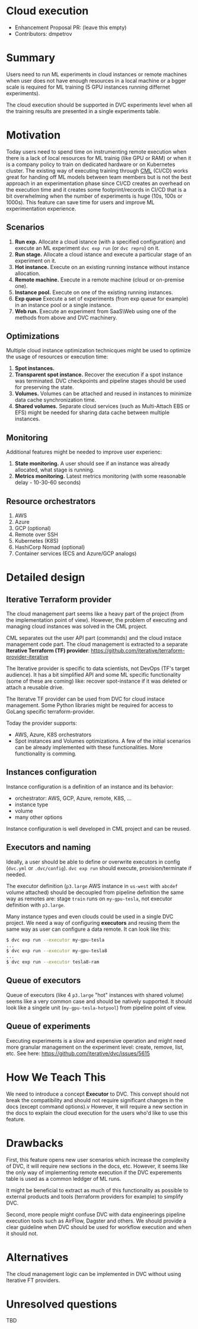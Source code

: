 # Cloud execution

- Enhancement Proposal PR: (leave this empty)
- Contributors: dmpetrov

# Summary

Users need to run ML experiments in cloud instances or remote machines when
user does not have enough resources in a local machine or a bgger scale is
required for ML training (5 GPU instances running differnet experiments).

The cloud execution should be supported in DVC experiments level when all
the training results are presented in a single experiments table.

# Motivation

Today users need to spend time on instrumenting remote execution when there is
  a lack of local resources for ML trainig (like GPU or RAM) or when it is a
  company policy to train on dedicated hardware or on Kubernetes cluster.
The existing way of executing training through [CML](cml.dev) (CI/CD) works
  great for handing off ML models between team members but is not the best
  approach in an experimentation phase since CI/CD creates an overhead on the
  execution time and it creates some footprint/records in CI/CD that is
  a bit overwhelming when the number of experiments is huge (10s, 100s or
  1000s).
This feature can save time for users and improve ML experimentation experience.

## Scenarios

1. **Run exp.** Allocate a cloud istance (with a specified configuration) and
  execute an ML experiment `dvc exp run` (or `dvc repro`) on it.
2. **Run stage.** Allocate a cloud istance and execute a particular stage of
   an experiment on it.
3. **Hot instance.** Execute on an existing running instance without instance
   allocation.
4. **Remote machine.** Execute in a remote machine (cloud or on-premise one).
5. **Instance pool.** Execute on one of the existing running instances.
6. **Exp queue** Execute a set of experiments (from exp queue for example) in
   an instance pool or a single instance.
7. **Web run.** Execute an experiment from SaaS\Web using one of the methods
   from above and DVC machinery.

## Optimizations

Multiple cloud instance optimization technicques might be used to optimize
  the usage of resources or execution time:
1. **Spot instances.**
2. **Transparent spot instance.** Recover the execution if a spot instance
   was terminated. DVC checkpoints and pipeline stages should be used for
   preserving the state.
3. **Volumes.** Volumes can be attached and reused in instances to minimize
   data cache synchronization time.
4. **Shared volumes.** Separate cloud services (such as Multi-Attach EBS or
   EFS) might be needed for sharing data cache between multiple instances.

## Monitoring 

Additional features might be needed to improve user experienc:
1. **State monitoring.** A user should see if an instance was already
   allocated, what stage is running.
2. **Metrics monitoring.**  Latest metrics monitoring (with some reasonable
   delay - 10-30-60 seconds)


## Resource orchestrators

1. AWS
2. Azure
3. GCP (optional)
4. Remote over SSH
5. Kubernetes (K8S)
6. HashiCorp Nomad (optional)
7. Container services (ECS and Azure/GCP analogs)


# Detailed design

## Iterative Terraform provider

The cloud management part seems like a heavy part of the project (from
  the implementation point of view). However, the problem of executing and
  managing cloud instances was solved in the CML project.

CML separates out the user API part (commands) and the cloud instace
  management code part.
The cloud management is extracted to a separate **Iterative Terraform (TF)
  provider**:
  https://github.com/iterative/terraform-provider-iterative

The Iterative provider is specific to data scientists, not DevOps (TF's
  target audience). It has a bit simplified API and some ML specific
  functionality (some of these are coming) like: recover spot-instance if
  it was deleted or attach a reusable drive.

The Iteratve TF provider can be used from DVC for cloud instace management.
Some Python libraries might be required  for access to GoLang specific
terraform-provider.

Today the provider supports:
- AWS, Azure, K8S orchestrators
- Spot instances and Volumes optimizations.
A few of the initial scenarios can be already implemented with these
functionalities. More functionality is comming.

## Instances configuration

Instance configuration is a definition of an instance and its behavior:
- orchestrator: AWS, GCP, Azure, remote, K8S, ...
- instance type
- volume
- many other options

Instance configuration is well developed in CML project and can be reused.

## Executors and naming

Ideally, a user should be able to define or overwrite executors in config
(`dvc.yml` or `.dvc/config`). `dvc exp run` should execute,
provision/terminate if needed.

The executor definition (`p3.large` AWS instance in `us-west` with `abcdef`
volume attached) should be decoupled from pipeline definition the same way
as remotes are: stage `train` runs on `my-gpu-tesla`, not executor
definition with `p3.large`.

Many instance types and even clouds could be used in a single DVC project.
We need a way of configuring **executors** and reusing them the same way
  as user can configure a data remote.
It can look like this:
```bash
$ dvc exp run --executor my-gpu-tesla
...
$ dvc exp run --executor my-gpu-tesla8
...
$ dvc exp run --executor tesla8-ram
```

## Queue of executors

Queue of executors (like 4 `p3.large` "hot" instances with shared volume)
seems like a very common case and should be natively supported. It should
look like a singele unit (`my-gpu-tesla-hotpool`) from pipeline point of
view.

## Queue of experiments

Executing experiments is a slow and expensive operation and might need more
granular management on the experiment level: create, remove, list, etc.
See here: https://github.com/iterative/dvc/issues/5615

# How We Teach This

We need to introduce a concept **Executor** to DVC.
This convept should not break the compatibility and should not require
significant changes in the docs (except command options).v
However, it will require a new section in the docs to explain the cloud
execution for the users who'd like to use this feature.

# Drawbacks

First, this feature opens new user scenarios which increase the complexity
of DVC, it will require new sections in the docs, etc. However, it seems
like the only way of implementing remote execution if the DVC experements
table is used as a common leddger of ML runs.

It might be beneficial to extract as much of this functionality as possible
to external products and tools (terraform providers for example) to
simplify DVC.

Second, more people might confuse DVC with data engineerings pipeline
execution tools such as AirFlow, Dagster and others.
We should provide a clear guideline when DVC should be used for workflow
execution and when it should not.

# Alternatives

The cloud management logic can be implemented in DVC without using Iterative
FT providers.

# Unresolved questions

TBD

